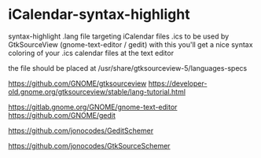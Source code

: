# iCalendar-syntax-highlight
syntax-highlight .lang file targeting iCalendar files .ics to be used by GtkSourceView (gnome-text-editor / gedit)
with this you'll get a nice syntax coloring of your .ics calendar files at the text editor

the file should be placed at /usr/share/gtksourceview-5/languages-specs

https://github.com/GNOME/gtksourceview
https://developer-old.gnome.org/gtksourceview/stable/lang-tutorial.html

https://gitlab.gnome.org/GNOME/gnome-text-editor
https://github.com/GNOME/gedit


https://github.com/jonocodes/GeditSchemer

https://github.com/jonocodes/GtkSourceSchemer
